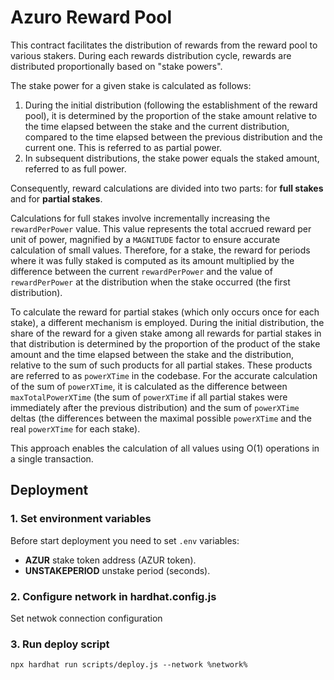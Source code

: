 #  Azuro Reward Pool

This contract facilitates the distribution of rewards from the reward pool to various stakers. 
During each rewards distribution cycle, rewards are distributed proportionally based on "stake powers".

The stake power for a given stake is calculated as follows:
1. During the initial distribution (following the establishment of the reward pool), it is determined by the proportion of the stake amount relative to the time elapsed between the stake and the current distribution, compared to the time elapsed between the previous distribution and the current one. This is referred to as partial power.
2. In subsequent distributions, the stake power equals the staked amount, referred to as full power.

Consequently, reward calculations are divided into two parts: for **full stakes** and for **partial stakes**.

Calculations for full stakes involve incrementally increasing the `rewardPerPower` value. This value represents the total accrued reward per unit of power, magnified by a `MAGNITUDE` factor to ensure accurate calculation of small values. Therefore, for a stake, the reward for periods where it was fully staked is computed as its amount multiplied by the difference between the current `rewardPerPower` and the value of `rewardPerPower` at the distribution when the stake occurred (the first distribution).

To calculate the reward for partial stakes (which only occurs once for each stake), a different mechanism is employed. During the initial distribution, the share of the reward for a given stake among all rewards for partial stakes in that distribution is determined by the proportion of the product of the stake amount and the time elapsed between the stake and the distribution, relative to the sum of such products for all partial stakes. These products are referred to as `powerXTime` in the codebase.
For the accurate calculation of the sum of `powerXTime`, it is calculated as the difference between `maxTotalPowerXTime` (the sum of `powerXTime` if all partial stakes were immediately after the previous distribution) and the sum of `powerXTime` deltas (the differences between the maximal possible `powerXTime` and the real `powerXTime` for each stake).  

This approach enables the calculation of all values using O(1) operations in a single transaction.

## Deployment

### 1. Set environment variables

Before start deployment you need to set `.env` variables:
- **AZUR** stake token address (AZUR token).
- **UNSTAKEPERIOD** unstake period (seconds).


### 2. Configure network in hardhat.config.js
Set netwok connection configuration

### 3. Run deploy script

```
npx hardhat run scripts/deploy.js --network %network%
```